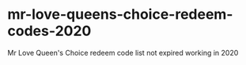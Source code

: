 # mr-love-queens-choice-redeem-codes-2020
Mr Love Queen's Choice redeem code list not expired working in 2020

